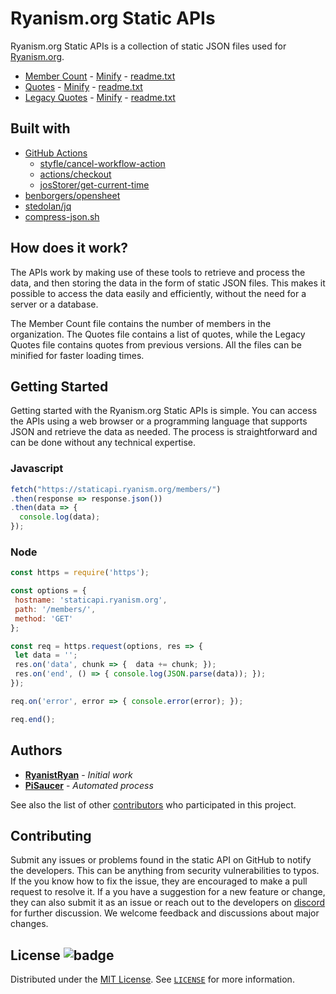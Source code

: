# Ryanism.org Static APIs

Ryanism.org Static APIs is a collection of static JSON files used for [Ryanism.org](https://ryanism.org).

- [Member Count](members/) - [Minify](members/min/) - [readme.txt](members/readme.txt)
- [Quotes](quotes/) - [Minify](quotes/min/) - [readme.txt](quotes/readme.txt)
- [Legacy Quotes](legacyquotes/) - [Minify](legacyquotes/min/) - [readme.txt](legacyquotes/readme.txt)

## Built with

- [GitHub Actions](https://github.com/features/actions)
  - [styfle/cancel-workflow-action](https://github.com/marketplace/actions/cancel-workflow-action)
  - [actions/checkout](https://github.com/marketplace/actions/checkout)
  - [josStorer/get-current-time](https://github.com/marketplace/actions/get-current-time)
- [benborgers/opensheet](https://github.com/benborgers/opensheet)
- [stedolan/jq](https://github.com/stedolan/jq)
- [compress-json.sh](compress-json.sh)

## How does it work?

The APIs work by making use of these tools to retrieve and process the data, and then storing the data in the form of static JSON files. This makes it possible to access the data easily and efficiently, without the need for a server or a database.

The Member Count file contains the number of members in the organization. The Quotes file contains a list of quotes, while the Legacy Quotes file contains quotes from previous versions. All the files can be minified for faster loading times.

## Getting Started

Getting started with the Ryanism.org Static APIs is simple. You can access the APIs using a web browser or a programming language that supports JSON and retrieve the data as needed. The process is straightforward and can be done without any technical expertise.

### Javascript

```js
fetch("https://staticapi.ryanism.org/members/")
.then(response => response.json())
.then(data => {
  console.log(data);
});
 ```
 
 ### Node
 
 ```js
const https = require('https');

const options = {
  hostname: 'staticapi.ryanism.org',
  path: '/members/',
  method: 'GET'
};

const req = https.request(options, res => {
  let data = '';
  res.on('data', chunk => {  data += chunk; });
  res.on('end', () => { console.log(JSON.parse(data)); });
});

req.on('error', error => { console.error(error); });

req.end();
```

## Authors

- **[RyanistRyan](https://github.com/RyanistRyan)** - *Initial work*
- **[PiSaucer](https://github.com/PiSaucer)** - *Automated process*

See also the list of other [contributors](https://github.com/ryanism-org/staticAPI/contributors) who participated in this project.

## Contributing

Submit any issues or problems found in the static API on GitHub to notify the developers. This can be anything from security vulnerabilities to typos. If the you know how to fix the issue, they are encouraged to make a pull request to resolve it. If a you have a suggestion for a new feature or change, they can also submit it as an issue or reach out to the developers on [discord](https://ryanism.org/discord/) for further discussion. We welcome feedback and discussions about major changes.

## License ![badge](https://badgen.net/github/license/ryanism-org/staticAPI)

Distributed under the [MIT License](https://choosealicense.com/licenses/mit/). See [`LICENSE`](LICENSE) for more information.
